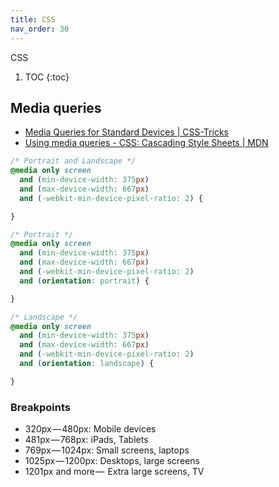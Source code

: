 ```yaml
---
title: CSS
nav_order: 30
---
```


CSS

1. TOC
   {:toc}

## Media queries

- [Media Queries for Standard Devices \| CSS-Tricks](https://css-tricks.com/snippets/css/media-queries-for-standard-devices/)
- [Using media queries - CSS: Cascading Style Sheets \| MDN](https://developer.mozilla.org/en-US/docs/Web/CSS/Media_Queries/Using_media_queries)

```css
/* Portrait and Landscape */
@media only screen 
  and (min-device-width: 375px) 
  and (max-device-width: 667px) 
  and (-webkit-min-device-pixel-ratio: 2) { 

}

/* Portrait */
@media only screen 
  and (min-device-width: 375px) 
  and (max-device-width: 667px) 
  and (-webkit-min-device-pixel-ratio: 2)
  and (orientation: portrait) { 

}

/* Landscape */
@media only screen 
  and (min-device-width: 375px) 
  and (max-device-width: 667px) 
  and (-webkit-min-device-pixel-ratio: 2)
  and (orientation: landscape) { 

}
```

### Breakpoints

- 320px — 480px: Mobile devices
- 481px — 768px: iPads, Tablets
- 769px — 1024px: Small screens, laptops
- 1025px — 1200px: Desktops, large screens
- 1201px and more —  Extra large screens, TV
